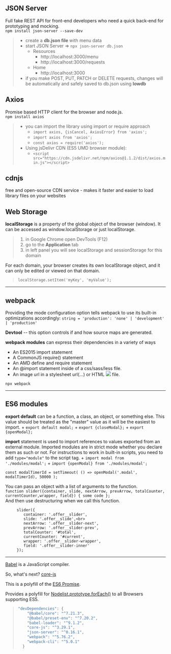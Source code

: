 ## JSON Server
Full fake REST API for front-end developers who need a quick back-end for prototyping and mocking.<br>
``npm install json-server --save-dev``
> + create a **db.json file** with menu data
> + start JSON Server => ``npx json-server db.json``
>    * Resources
>        - http://localhost:3000/menu
>        - http://localhost:3000/requests
>    * Home
>        - http://localhost:3000
> + if you make POST, PUT, PATCH or DELETE requests, 
> changes will be automatically and safely saved to db.json using **lowdb**

## Axios
Promise based HTTP client for the browser and node.js.<br>
``npm install axios``
> + you can import the library using import or require approach
>     - ``import axios, {isCancel, AxiosError} from 'axios';``
>     - ``import axios from 'axios';``
>     - ``const axios = require('axios');``
> + Using jsDelivr CDN (ES5 UMD browser module):
>     - ``<script src="https://cdn.jsdelivr.net/npm/axios@1.1.2/dist/axios.min.js"></script>``

## cdnjs
free and open-source CDN service - makes it faster and easier to load library files on your websites


## Web Storage
**localStorage** is a property of the global object of the browser (window). It can be accessed as window.localStorage or just localStorage.<br>
> 1. in Google Chrome open DevTools (F12)
> 2. go to the **Application** tab 
> 3. in left panel you will see localStorage and sessionStorage for this domain

For each domain, your browser creates its own localStorage object, and it can only be edited or viewed on that domain.
> ``localStorage.setItem('myKey', 'myValue');``
___

## webpack

Providing the mode configuration option tells webpack to use its built-in optimizations accordingly: ``string = 'production': 'none' | 'development' | 'production'``

**Devtool** -- this option controls if and how source maps are generated.

**webpack modules** can express their dependencies in a variety of ways
+ An ES2015 import statement
+ A CommonJS require() statement
+ An AMD define and require statement
+ An @import statement inside of a css/sass/less file.
+ An image url in a stylesheet url(...) or HTML <img src=...> file.

``npx webpack``
___
## ES6 modules

**export default** can be a function, a class, an object, or something else. 
This value should be treated as the "master" value as it will be the easiest to import.
    + ``export default modal;``
    + ``export {closeModal};``
    + ``export {openModal};``
    
**import** statement is used to import references to values exported from an external module. Imported modules are in strict mode whether you declare them as such or not. For instructions to work in built-in scripts, you need to add ``type="module"`` to the script tag.
    + ``import modal from './modules/modal';``
    + ``import {openModal} from './modules/modal';``

``const modalTimerId = setTimeout( () => openModal('.modal', modalTimerId), 50000 );``

You can pass an object with a list of arguments to the function.<br>
``function slider({container, slide, nextArrow, prevArrow, totalCounter, currentCounter,wrapper, field}) { some code };``<br>
And then use destructuring when we call this function.<br>
```
     slider({
        container: '.offer__slider',
        slide: '.offer__slide',<br>
        nextArrow: '.offer__slider-next',
        prevArrow: '.offer__slider-prev',
        totalCounter: '#total',
        currentCounter: '#current',
        wrapper: '.offer__slider-wrapper',
        field: '.offer__slider-inner'
     });
 ```
___

[Babel](https://babeljs.io/) is a JavaScript compiler. 

So, what's next? [core-js](https://github.com/zloirock/core-js)

This is a polyfill of the [ES6 Promise](https://www.npmjs.com/package/es6-promise).

Provides a polyfill for [Nodelist.prototype.forEach()](https://www.npmjs.com/package/nodelist-foreach-polyfill) to all Browsers supporting ES5.

> ```javascript
> "devDependencies": {
>     "@babel/core": "^7.21.3",
>     "@babel/preset-env": "^7.20.2",
>     "babel-loader": "^9.1.2",
>     "core-js": "^3.29.1",
>     "json-server": "^0.16.1",
>     "webpack": "^5.76.2",
>     "webpack-cli": "^5.0.1"
>   }
> ```  






